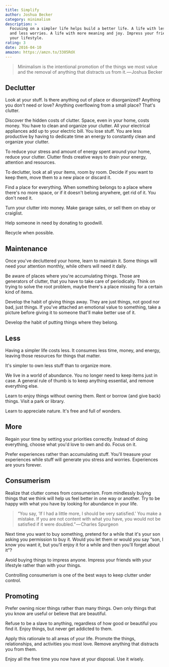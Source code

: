 ```yaml
---
title: Simplify
author: Joshua Becker
category: minimalism
description: >
  Focusing on a simpler life helps build a better life. A life with less stress
  and less worries. A life with more meaning and joy. Impress your friends with
  your lifestyle.
rating: 3
date: 2016-04-10
amazon: https://amzn.to/3305RdX
---
```


> Minimalism is the intentional promotion of the things we most value and the
> removal of anything that distracts us from it. — Joshua Becker

## Declutter

Look at your stuff. Is there anything out of place or disorganized? Anything you
don't need or love? Anything overflowing from a small place? That's clutter.

Discover the hidden costs of clutter. Space, even in your home, costs money. You
have to clean and organize your clutter. All your electrical appliances add up
to your electric bill. You lose stuff. You are less productive by having to
dedicate time an energy to constantly clean and organize your clutter.

To reduce your stress and amount of energy spent around your home, reduce your
clutter. Clutter finds creative ways to drain your energy, attention and
resources.

To declutter, look at all your items, room by room. Decide if you want to keep
them, move them to a new place or discard it.

Find a place for everything. When something belongs to a place where there's no
more space, or if it doesn't belong anywhere, get rid of it. You don't need it.

Turn your clutter into money. Make garage sales, or sell them on ebay or
craiglist.

Help someone in need by donating to goodwill.

Recycle when possible.

## Maintenance

Once you've decluttered your home, learn to maintain it. Some things will need
your attention monthly, while others will need it daily.

Be aware of places where you're accumulating things. Those are generators of
clutter, that you have to take care of periodically. Think on trying to solve
the root problem, maybe there's a place missing for a certain kind of items.

Develop the habit of giving things away. They are just things, not good nor bad,
just things. If you've attached an emotional value to something, take a picture
before giving it to someone that'll make better use of it.

Develop the habit of putting things where they belong.

## Less

Having a simpler life costs less. It consumes less time, money, and energy,
leaving those resources for things that matter.

It's simpler to own less stuff than to organize more.

We live in a world of abundance. You no longer need to keep items just in case.
A general rule of thumb is to keep anything essential, and remove everything
else.

Learn to enjoy things without owning them. Rent or borrow (and give back)
things. Visit a park or library.

Learn to appreciate nature. It's free and full of wonders.

## More

Regain your time by setting your priorities correctly. Instead of doing
everything, choose what you'd love to own and do. Focus on it.

Prefer experiences rather than accumulating stuff. You'll treasure your
experiences while stuff will generate you stress and worries. Experiences are
yours forever.

## Consumerism

Realize that clutter comes from consumerism. From mindlessly buying things that
we think will help us feel better in one way or another. Try to be happy with
what you have by looking for abundance in your life.

> “You say, ‘If I had a little more, I should be very satisfied.' You make a
> mistake. If you are not content with what you have, you would not be satisfied
> if it were doubled.” — Charles Spurgeon

Next time you want to buy something, pretend for a while that it's your son
asking you permission to buy it. Would you let them or would you say “son, I
know you want it, but you'll enjoy it for a while and then you'll forget about
it”?

Avoid buying things to impress anyone. Impress your friends with your lifestyle
rather than with your things.

Controlling consumerism is one of the best ways to keep clutter under control.

## Promoting

Prefer owning nicer things rather than many things. Own only things that you
know are useful or believe that are beautiful.

Refuse to be a slave to anything, regardless of how good or beautiful you find
it. Enjoy things, but never get addicted to them.

Apply this rationale to all areas of your life. Promote the things,
relationships, and activities you most love. Remove anything that distracts you
from them.

Enjoy all the free time you now have at your disposal. Use it wisely.
